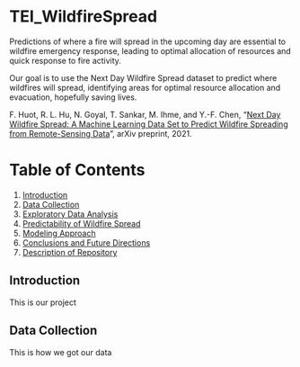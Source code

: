 # TEI_WildfireSpread
Predictions of where a fire will spread in the upcoming day are essential to wildfire emergency response, leading to optimal allocation of resources and quick response to fire activity.

Our goal is to use the Next Day Wildfire Spread dataset to predict where wildfires will spread, identifying areas for optimal resource allocation and evacuation, hopefully saving lives.

F. Huot, R. L. Hu, N. Goyal, T. Sankar, M. Ihme, and Y.-F. Chen, “[Next Day Wildfire Spread: A Machine Learning Data Set to Predict Wildfire Spreading from Remote-Sensing Data](https://arxiv.org/pdf/2112.02447.pdf)”, arXiv preprint, 2021.



<!-- ## About Team Mahogany
Team members: -->

# Table of Contents
1. [Introduction](#Introduction)
2. [Data Collection](#Data-Collection)
3. [Exploratory Data Analysis](#Exploratory-Data-Analysis)
4. [Predictability of Wildfire Spread](#Predictability-of-Wildfire-Spread)
5. [Modeling Approach](#Modeling-Approach)
6. [Conclusions and Future Directions](#Conclusions-and-Future-Directions)
7. [Description of Repository](#Description-of-Repository)

## Introduction
This is our project

## Data Collection
This is how we got our data
